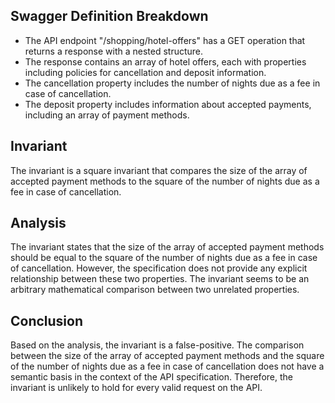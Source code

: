 ## Swagger Definition Breakdown
- The API endpoint "/shopping/hotel-offers" has a GET operation that returns a response with a nested structure.
- The response contains an array of hotel offers, each with properties including policies for cancellation and deposit information.
- The cancellation property includes the number of nights due as a fee in case of cancellation.
- The deposit property includes information about accepted payments, including an array of payment methods.

## Invariant
The invariant is a square invariant that compares the size of the array of accepted payment methods to the square of the number of nights due as a fee in case of cancellation.

## Analysis
The invariant states that the size of the array of accepted payment methods should be equal to the square of the number of nights due as a fee in case of cancellation. However, the specification does not provide any explicit relationship between these two properties. The invariant seems to be an arbitrary mathematical comparison between two unrelated properties.

## Conclusion
Based on the analysis, the invariant is a false-positive. The comparison between the size of the array of accepted payment methods and the square of the number of nights due as a fee in case of cancellation does not have a semantic basis in the context of the API specification. Therefore, the invariant is unlikely to hold for every valid request on the API.

